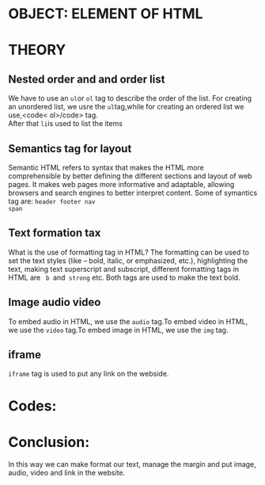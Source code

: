 # OBJECT: ELEMENT OF HTML
# THEORY
## Nested order and and order list
We have to use an <code>ul</code>or <code>ol</code> tag to describe the order of the list. For creating an unordered list, we usre the <code>ul</code>tag,while for creating an ordered list
we use,<code< ol>/code> tag.<br>
After that <code>li</code>is used to list the items

## Semantics tag for layout
Semantic HTML refers to syntax that makes the HTML more comprehensible by better defining the 
different sections and layout of web pages. It makes web pages more informative and adaptable, 
allowing browsers and search engines to better interpret content.
Some of symantics tag are:
<code>header </code><code>footer </code><code>nav </code><code>span </code>

## Text formation tax
What is the use of formatting tag in HTML?
The formatting can be used to set the text styles (like – bold, italic, or emphasized, etc.),
highlighting the text, making text superscript and subscript,
different formatting tags in HTML are <code> b </code>and<code> strong</code>  etc.
Both tags are used to make the text bold.

## Image audio video
To embed audio in HTML, we use the <code>audio</code> tag.To embed video in HTML, we use the <code>video</code>
tag.To embed image in HTML, we use the <code>img</code> tag. 

## iframe
<code>iframe</code> tag is used to put any link on the webside.
# Codes:

# Conclusion:
In this way we can make format our text, manage the margin and put image, audio, video and link in the website.


